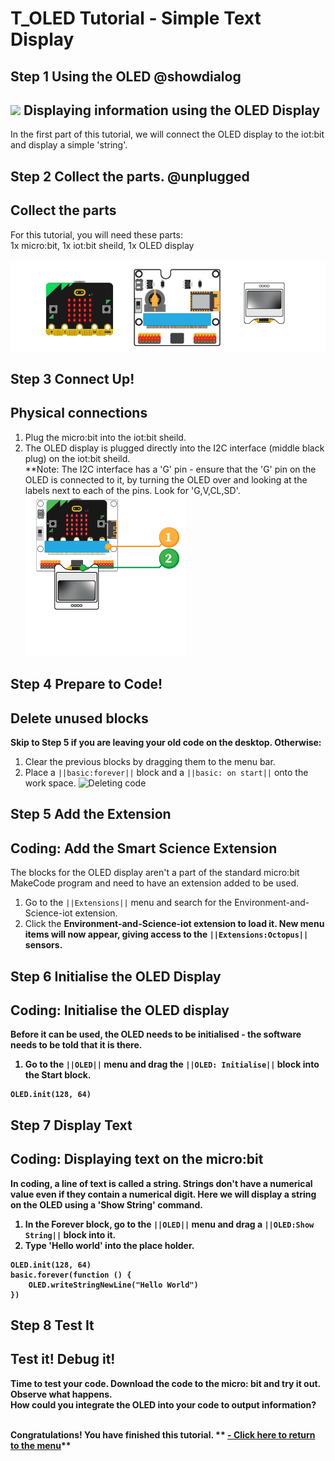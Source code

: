 # T_OLED Tutorial - Simple Text Display

<!---------------------------------------------------------------
------------------------- OLED TUTORIAL--------INComplete----
----------------------------------------------------------------->

## Step 1 Using the OLED @showdialog

![](https://raw.githubusercontent.com/EarthEdSTEM/earthed-iot-programs-tutorials/master/Images/General/EarthEd_Horizontal_Logo.png)
Displaying information using the OLED Display
-------------------------------------------

In the first part of this tutorial, we will connect the OLED display to the iot:bit and display a simple 'string'.
## Step 2 Collect the parts. @unplugged
Collect the parts
-----------------
For this tutorial, you will need these parts:<br>
1x micro:bit, 1x iot:bit sheild, 1x OLED display<br><br>
![Parts Needed: 1x micro:bit, 1x iot:bit sheild, 1x OLED display](https://raw.githubusercontent.com/EarthEdSTEM/earthed-iot-programs-tutorials/master/Images/T_OLED/IoT_OLED_Parts_List.png)
<br>

## Step 3 Connect Up!
Physical connections
--------------------
1. Plug the micro:bit into the iot:bit sheild.
2. The OLED display is plugged directly into the I2C interface (middle black plug) on the iot:bit sheild. <br>
**Note: The I2C interface has a 'G' pin - ensure that the 'G' pin on the OLED is connected to it, by turning the OLED over and looking at the labels next to each of the pins. Look for 'G,V,CL,SD'.
![image](https://raw.githubusercontent.com/EarthEdSTEM/earthed-iot-programs-tutorials/master/Images/T_OLED/OLED_Connections.png)

## Step 4 Prepare to Code!
Delete unused blocks
--------------------
**Skip to Step 5 if you are leaving your old code on the desktop. Otherwise:**
1. Clear the previous blocks by dragging them to the menu bar.
2. Place a ``||basic:forever||`` block and a ``||basic: on start||`` onto the work space.
![Deleting code](https://raw.githubusercontent.com/EarthEdSTEM/earthed-iot-programs-tutorials/master/Images/General/Delete_blocks.png)

## Step 5 Add the Extension
Coding: Add the Smart Science Extension
----------------------------------------
The blocks for the OLED display aren't a part of the standard micro:bit MakeCode program and need to have an extension added to be used. 
1. Go to the ``||Extensions||`` menu and search for the Environment-and-Science-iot extension. 
2. Click the <b>Environment-and-Science-iot<b> extension to load it. New menu items will now appear, giving access to the ``||Extensions:Octopus||`` sensors.

## Step 6 Initialise the OLED Display
Coding: Initialise the OLED display
--------------------------
Before it can be used, the OLED needs to be initialised - the software needs to be told that it is there.<br>
1. Go to the ``||OLED||`` menu and drag the ``||OLED: Initialise||`` block into the Start block.

```blocks
OLED.init(128, 64)
```

## Step 7 Display Text
Coding: Displaying text on the micro:bit
----------------------------------------
In coding, a line of text is called a string. Strings don't have a numerical value even if they contain a numerical digit. Here we will display a string on the OLED using a 'Show String' command.
1. In the Forever block, go to the ``||OLED||`` menu and drag a ``||OLED:Show String||`` block into it. 
2. Type 'Hello world' into the place holder.

```blocks
OLED.init(128, 64)
basic.forever(function () {
    OLED.writeStringNewLine("Hello World")
})
```
## Step 8 Test It
Test it! Debug it!
------------------
Time to test your code. Download the code to the micro: bit and try it out. Observe what happens.<br>
How could you integrate the OLED into your code to output information?<br><br>

Congratulations! You have finished this tutorial.
** [- Click here to return to the menu](https://sites.google.com/earthed.vic.edu.au/tutorial-iot/home)**<br>

<script src="https://makecode.com/gh-pages-embed.js" > </script><script>makeCodeRender("{{ site.makecode.home_url }}", "{{ site.github.owner_name }}/{ { site.github.repository_name } } ");</script>